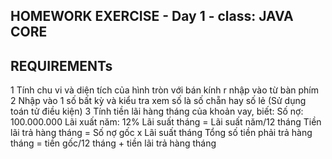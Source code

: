 ## HOMEWORK EXERCISE - Day 1 - class: JAVA CORE

## REQUIREMENTs

1 Tính chu vi và diện tích của hình tròn với bán kính r nhập vào từ bàn phím
2 Nhập vào 1 số bất kỳ và kiểu tra xem số là số chẵn hay số lẻ (Sử dụng toán tử điều kiện)
3 Tính tiền lãi hàng tháng của khoản vay, biết:
    Số nợ: 100.000.000
    Lãi xuất năm: 12%
    Lãi suất tháng = Lãi suất năm/12 tháng
    Tiền lãi trả hàng tháng = Số nợ gốc x Lãi suất tháng
    Tổng số tiền phải trả hàng tháng = tiền gốc/12 tháng + tiền lãi trả hàng tháng

